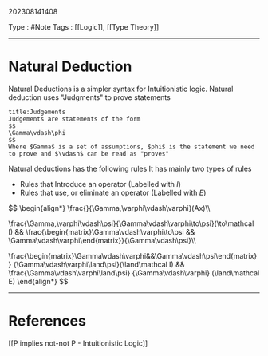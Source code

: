 202308141408

Type : #Note
Tags : [[Logic]], [[Type Theory]]

---
# Natural Deduction
Natural Deductions is a simpler syntax for Intuitionistic logic. Natural deduction uses "Judgments" to prove statements

```ad-info
title:Judgements
Judgements are statements of the form
$$
\Gamma\vdash\phi
$$
Where $Gamma$ is a set of assumptions, $phi$ is the statement we need to prove and $\vdash$ can be read as "proves"
```

Natural deductions has the following rules
It has mainly two types of rules
- Rules that Introduce an operator (Labelled with $I$)
- Rules that use, or eliminate an operator (Labelled with $E$)

$$
\begin{align*}
\frac{}{\Gamma,\varphi\vdash\varphi}(Ax)\\\\

\frac{\Gamma,\varphi\vdash\psi}{\Gamma\vdash\varphi\to\psi}(\to\mathcal I) && \frac{\begin{matrix}\Gamma\vdash\varphi\to\psi &&  \Gamma\vdash\varphi\end{matrix}}{\Gamma\vdash\psi}\\\\

\frac{\begin{matrix}\Gamma\vdash\varphi&&\Gamma\vdash\psi\end{matrix}}
{\Gamma\vdash\varphi\land\psi}(\land\mathcal I) &&
\frac{\Gamma\vdash\varphi\land\psi}
{\Gamma\vdash\varphi}
(\land\mathcal E)
\end{align*}
$$

---
# References
[[P implies not-not P - Intuitionistic Logic]]